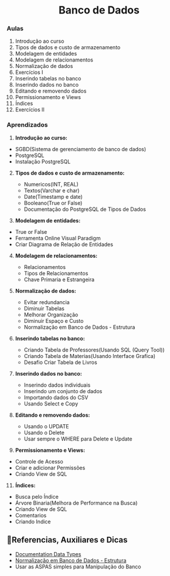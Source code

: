 <h1 align="center">Banco de Dados</h1>

### Aulas

1. Introdução ao curso
2. Tipos de dados e custo de armazenamento
3. Modelagem de entidades
4. Modelagem de relacionamentos
5. Normalização de dados
6. Exercícios I
7. Inserindo tabelas no banco
8. Inserindo dados no banco
9. Editando e removendo dados
10. Permissionamento e Views
11. Índices
12. Exercícios II

### Aprendizados

1. **Introdução ao curso:**

- SGBD(Sistema de gerenciamento de banco de dados)
- PostgreSQL
- Instalação PostgreSQL

2. **Tipos de dados e custo de armazenamento:**

   - Numericos(INT, REAL)
   - Textos(Varchar e char)
   - Date(Timestamp e date)
   - Booleano(True or False)
   - Documentação do PostgreSQL de Tipos de Dados

3. **Modelagem de entidades:**

- True or False
- Ferramenta Online Visual Paradigm
- Criar Diagrama de Relação de Entidades

4. **Modelagem de relacionamentos:**

   - Relacionamentos
   - Tipos de Relacionamentos
   - Chave Primaria e Estrangeira

5. **Normalização de dados:**

   - Evitar redundancia
   - Diminuir Tabelas
   - Melhorar Organização
   - Diminuir Espaço e Custo
   - Normalização em Banco de Dados - Estrutura


7. **Inserindo tabelas no banco:**

   - Criando Tabela de Professores(Usando SQL (Query Tool))
   - Criando Tabela de Materias(Usando Interface Grafica)
   - Desafio Criar Tabela de Livros


8. **Inserindo dados no banco:**

   - Inserindo dados individuais
   - Inserindo um conjunto de dados
   - Importando dados do CSV
   - Usando Select e Copy

9. **Editando e removendo dados:**

   - Usando o UPDATE
   - Usando o Delete
   - Usar sempre o WHERE para Delete e Update   

10. **Permissionamento e Views:**

   - Controle de Acesso
   - Criar e adicionar Permissões
   - Criando View de SQL   

11. **Índices:**

   - Busca pelo Índice
   - Árvore Binaria(Melhora de Performance na Busca)
   - Criando View de SQL
   - Comentarios
   - Criando Indice   


## 📑Referencias, Auxiliares e Dicas

- [Documentation Data Types](https://www.postgresql.org/docs/14/datatype.html)
- [Normalização em Banco de Dados - Estrutura](hhttps://www.alura.com.br/artigos/normalizacao-banco-de-dados-estrutura?gclid=Cj0KCQjw4NujBhC5ARIsAF4Iv6f1xv104LOCb4vidjB-3HJKLErw5xotgflssRui8lvjEI6j7laRD94aAk4dEALw_wcB)
- Usar as ASPAS simples para Manipulação do Banco   